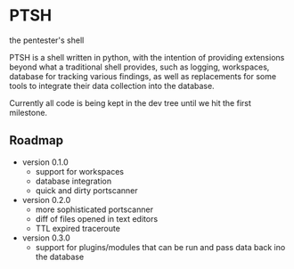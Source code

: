 # PTSH
the pentester's shell

PTSH is a shell written in python, with the intention of providing extensions beyond what a traditional shell provides, such as logging, workspaces, database for tracking various findings, as well as replacements for some tools to integrate their data collection into the database. 

Currently all code is being kept in the dev tree until we hit the first milestone.

## Roadmap
- version 0.1.0
  - support for workspaces
  - database integration
  - quick and dirty portscanner
- version 0.2.0
  - more sophisticated portscanner
  - diff of files opened in text editors
  - TTL expired traceroute
- version 0.3.0 
  - support for plugins/modules that can be run and pass data back ino the database 
